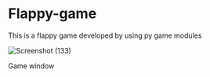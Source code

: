 # Flappy-game
This is a flappy game developed by using py game modules


![Screenshot (133)](https://user-images.githubusercontent.com/45101690/73130931-01208780-4028-11ea-88d8-955b1858ecb2.png)


Game window

